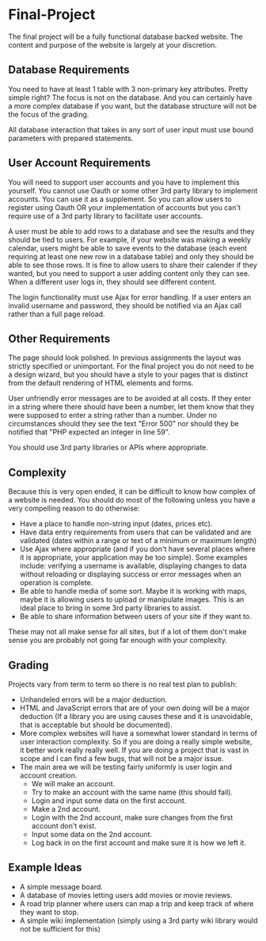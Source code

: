 Final-Project
=============
The final project will be a fully functional database backed website. The content and purpose of the website is largely at your discretion.

Database Requirements
---------------------
You need to have at least 1 table with 3 non-primary key attributes. Pretty simple right? The focus is not on the database. And you can certainly have a more complex database if you want, but the database structure will not be the focus of the grading.

All database interaction that takes in any sort of user input must use bound parameters with prepared statements.

User Account Requirements
-------------------------
You will need to support user accounts and you have to implement this yourself. You cannot use Oauth or some other 3rd party library to implement accounts. You can use it as a supplement. So you can allow users to register using Oauth OR your implementation of accounts but you can't require use of a 3rd party library to facilitate user accounts.

A user must be able to add rows to a database and see the results and they should be tied to users. For example, if your website was making a weekly calendar, users might be able to save events to the database (each event requiring at least one new row in a database table) and only they should be able to see those rows. It is fine to allow users to share their calender if they wanted, but you need to support a user adding content only they can see. When a different user logs in, they should see different content.

The login functionality must use Ajax for error handling. If a user enters an invalid username and password, they should be notified via an Ajax call rather than a full page reload.

Other Requirements
------------------
The page should look polished. In previous assignments the layout was strictly specified or unimportant. For the final project you do not need to be a design wizard, but you should have a style to your pages that is distinct from the default rendering of HTML elements and forms.

User unfriendly error messages are to be avoided at all costs. If they enter in a string where there should have been a number, let them know that they were supposed to enter a string rather than a number. Under no circumstances should they see the text "Error 500" nor should they be notified that "PHP expected an integer in line 59".

You should use 3rd party libraries or APIs where appropriate.

Complexity
----------
Because this is very open ended, it can be difficult to know how complex of a website is needed. You should do most of the following unless you have a very compelling reason to do otherwise:
 - Have a place to handle non-string input (dates, prices etc).
 - Have data entry requirements from users that can be validated and are validated (dates within a range or text of a minimum or maximum length)
 - Use Ajax where appropriate (and if you don't have several places where it is appropriate, your application may be too simple). Some examples include: verifying a username is available, displaying changes to data without reloading or displaying success or error messages when an operation is complete.
 - Be able to handle media of some sort. Maybe it is working with maps, maybe it is allowing users to upload or manipulate images. This is an ideal place to bring in some 3rd party libraries to assist.
 - Be able to share information between users of your site if they want to.
 
These may not all make sense for all sites, but if a lot of them don't make sense you are probably not going far enough with your complexity. 

Grading
-------
Projects vary from term to term so there is no real test plan to publish:

 - Unhandeled errors will be a major deduction.
 - HTML and JavaScript errors that are of your own doing will be a major deduction (If a library you are using causes these and it is unavoidable, that is acceptable but should be documented).
 - More complex websites will have a somewhat lower standard in terms of user interaction complexity. So if you are doing a really simple website, it better work really really well. If you are doing a project that is vast in scope and I can find a few bugs, that will not be a major issue.
 - The main area we will be testing fairly uniformly is user login and account creation.
 	- We will make an account.
 	- Try to make an account with the same name (this should fail).
 	- Login and input some data on the first account.
 	- Make a 2nd account.
 	- Login with the 2nd account, make sure changes from the first account don't exist.
 	- Input some data on the 2nd account.
 	- Log back in on the first account and make sure it is how we left it.
 
Example Ideas
-------------
 - A simple message board.
 - A database of movies letting users add movies or movie reviews.
 - A road trip planner where users can map a trip and keep track of where they want to stop.
 - A simple wiki implementation (simply using a 3rd party wiki library would not be sufficient for this)
